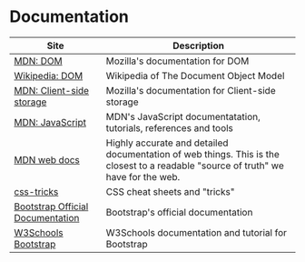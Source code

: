 # Documentation

| Site               | Description |
|--------------------|--------------------------------------------------|
| [MDN: DOM](https://developer.mozilla.org/en-US/docs/Web/API/Document_Object_Model) | Mozilla's documentation for DOM |
| [Wikipedia: DOM](https://en.wikipedia.org/wiki/Document_Object_Model) | Wikipedia of The Document Object Model |
| [MDN: Client-side storage](https://developer.mozilla.org/en-US/docs/Learn/JavaScript/Client-side_web_APIs/Client-side_storage) | Mozilla's documentation for Client-side storage |
| [MDN: JavaScript](https://developer.mozilla.org/en-US/docs/Web/JavaScript) | MDN's JavaScript documentatation, tutorials, references and tools |
| [MDN web docs](https://developer.mozilla.org/) | Highly accurate and detailed documentation of web things. This is the closest to a readable "source of truth" we have for the web. |
| [css-tricks](https://css-tricks.com/) | CSS cheat sheets and "tricks" |
| [Bootstrap Official Documentation](https://getbootstrap.com/docs/4.1/getting-started/introduction/) | Bootstrap's official documentation |
| [W3Schools Bootstrap](https://www.w3schools.com/bootstrap4/default.asp) | W3Schools documentation and tutorial for Bootstrap |
